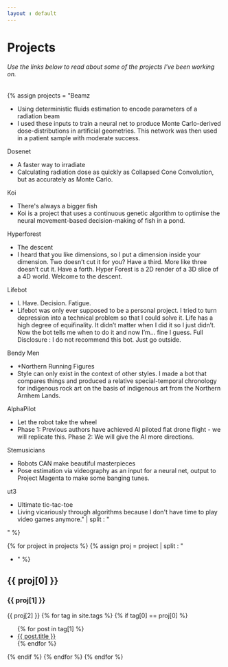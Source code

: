 ```yaml
---
layout : default
---
```

<!-- <img class="profile-picture" src="/img/projects.jpg"> -->

# Projects
###### Use the links below to read about some of the projects I've been working on.

{% assign projects =
"Beamz
- Using deterministic fluids estimation to encode parameters of a radiation beam
- I used these inputs to train a neural net to produce Monte Carlo-derived dose-distributions in artificial geometries. This network was then used in a patient sample with moderate success.

Dosenet
- A faster way to irradiate
- Calculating radiation dose as quickly as Collapsed Cone Convolution, but as accurately as Monte Carlo.

Koi
- There's always a bigger fish
- Koi is a project that uses a continuous genetic algorithm to optimise the neural movement-based decision-making of fish in a pond.

Hyperforest
- The descent
- I heard that you like dimensions, so I put a dimension inside your dimension. Two doesn’t cut it for you? Have a third. More like three doesn’t cut it. Have a forth. Hyper Forest is a 2D render of a 3D slice of a 4D world. Welcome to the descent.

Lifebot
- I. Have. Decision. Fatigue.
- Lifebot was only ever supposed to be a personal project. I tried to turn depression into a technical problem so that I could solve it. Life has a high degree of equifinality. It didn’t matter when I did it so I just didn’t. Now the bot tells me when to do it and now I’m… fine I guess. Full Disclosure : I do not recommend this bot. Just go outside.

Bendy Men
- \*Northern Running Figures
- Style can only exist in the context of other styles. I made a bot that compares things and produced a relative special-temporal chronology for indigenous rock art on the basis of indigenous art from the Northern Arnhem Lands.

AlphaPilot
- Let the robot take the wheel
- Phase 1: Previous authors have achieved AI piloted flat drone flight - we will replicate this.
Phase 2: We will give the AI more directions.

Stemusicians
- Robots CAN make beautiful masterpieces
- Pose estimation via videography as an input for a neural net, output to Project Magenta to make some banging tunes.

ut3
- Ultimate tic-tac-toe
- Living vicariously through algorithms because I don't have time to play video games anymore."
| split : "

" %}

{% for project in projects %}
{% assign proj = project | split : "
- " %}
## {{ proj[0] }}
### {{ proj[1] }}
{{ proj[2] }}
{% for tag in site.tags %}
{% if tag[0] == proj[0] %}
<ul>
  {% for post in tag[1] %}
    <li><a href="{{ post.url }}">{{ post.title }}</a></li>
  {% endfor %}
</ul>
{% endif %}
{% endfor %}
{% endfor %}

